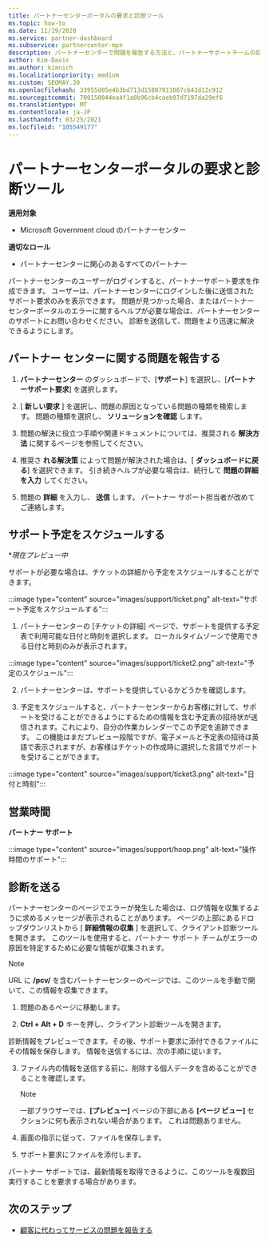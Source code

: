 ```yaml
---
title: パートナーセンターポータルの要求と診断ツール
ms.topic: how-to
ms.date: 11/19/2020
ms.service: partner-dashboard
ms.subservice: partnercenter-mpn
description: パートナーセンターで問題を報告する方法と、パートナーサポートチームの診断情報を収集する方法について説明します。
author: Kim-Davis
ms.author: kimnich
ms.localizationpriority: medium
ms.custom: SEOMAY.20
ms.openlocfilehash: 33955d85e4b3bd713d15807911067c643d12c912
ms.sourcegitcommit: 700150044ea4f1a0b96cb4caeb97d7197da29ef6
ms.translationtype: MT
ms.contentlocale: ja-JP
ms.lasthandoff: 03/25/2021
ms.locfileid: "105549177"
---
```

# <a name="partner-center-portal-requests-and-diagnostic-tool"></a>パートナーセンターポータルの要求と診断ツール

**適用対象**

- Microsoft Government cloud のパートナーセンター

**適切なロール**

- パートナーセンターに関心のあるすべてのパートナー

パートナーセンターのユーザーがログインすると、パートナーサポート要求を作成できます。 ユーザーは、パートナーセンターにログインした後に送信されたサポート要求のみを表示できます。
問題が見つかった場合、またはパートナーセンターポータルのエラーに関するヘルプが必要な場合は、パートナーセンターのサポートにお問い合わせください。 診断を送信して、問題をより迅速に解決できるようにします。

## <a name="report-a-problem-with-the-partner-center"></a>パートナー センターに関する問題を報告する

1. **パートナーセンター** のダッシュボードで、[**サポート**] を選択し、[**パートナーサポート要求**] を選択します。

2. [ **新しい要求** ] を選択し、問題の原因となっている問題の種類を検索します。 問題の種類を選択し、 **ソリューションを確認** します。

3. 問題の解決に役立つ手順や関連ドキュメントについては、推奨される **解決方法** に関するページを参照してください。

4. 推奨さ **れる解決策** によって問題が解決された場合は、[ **ダッシュボードに戻る**] を選択できます。 引き続きヘルプが必要な場合は、続行して **問題の詳細を入力** してください。

5. 問題の **詳細** を入力し、 **送信** します。 パートナー サポート担当者が改めてご連絡します。

## <a name="schedule-a-support-appointment"></a>サポート予定をスケジュールする 

**現在プレビュー中*

サポートが必要な場合は、チケットの詳細から予定をスケジュールすることができます。

:::image type="content" source="images/support/ticket.png" alt-text="サポート予定をスケジュールする":::

1.  パートナーセンターの [チケットの詳細] ページで、サポートを提供する予定表で利用可能な日付と時刻を選択します。 ローカルタイムゾーンで使用できる日付と時刻のみが表示されます。

:::image type="content" source="images/support/ticket2.png" alt-text="予定のスケジュール":::

2. パートナーセンターは、サポートを提供しているかどうかを確認します。

1. 予定をスケジュールすると、パートナーセンターからお客様に対して、サポートを受けることができるようにするための情報を含む予定表の招待状が送信されます。これにより、自分の作業カレンダーでこの予定を追跡できます。  この機能はまだプレビュー段階ですが、電子メールと予定表の招待は英語で表示されますが、お客様はチケットの作成時に選択した言語でサポートを受けることができます。

:::image type="content" source="images/support/ticket3.png" alt-text="日付と時刻":::

## <a name="hours-of-operation"></a>営業時間

**パートナー サポート**

:::image type="content" source="images/support/hoop.png" alt-text="操作時間のサポート":::

## <a name="send-diagnostics"></a>診断を送る

パートナーセンターのページでエラーが発生した場合は、ログ情報を収集するように求めるメッセージが表示されることがあります。 ページの上部にあるドロップダウンリストから [ **詳細情報の収集** ] を選択して、クライアント診断ツールを開きます。 このツールを使用すると、パートナー サポート チームがエラーの原因を特定するために必要な情報が収集されます。 

>[!NOTE]
>URL に **/pcv/** を含むパートナーセンターのページでは、このツールを手動で開いて、この情報を収集できます。

1. 問題のあるページに移動します。

2. **Ctrl + Alt + D** キーを押し、クライアント診断ツールを開きます。

診断情報をプレビューできます。その後、サポート要求に添付できるファイルにその情報を保存します。 情報を送信するには、次の手順に従います。

3. ファイル内の情報を送信する前に、削除する個人データを含めることができることを確認します。

    >[!NOTE]
    >一部ブラウザーでは、**[プレビュー]** ページの下部にある **[ページ ビュー]** セクションに何も表示されない場合があります。 これは問題ありません。

4. 画面の指示に従って、ファイルを保存します。

5. サポート要求にファイルを添付します。

パートナー サポートでは、最新情報を取得できるように、このツールを複数回実行することを要求する場合があります。

## <a name="next-steps"></a>次のステップ

- [顧客に代わってサービスの問題を報告する](report-problems-on-behalf-of-a-customer.md)

